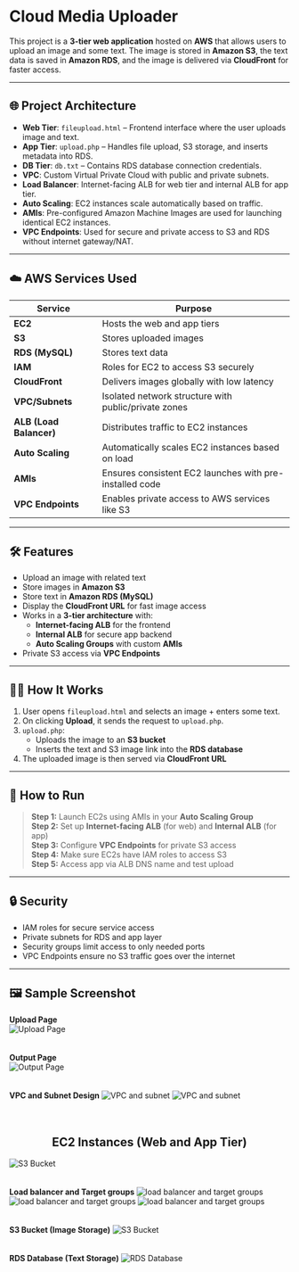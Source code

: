 # Cloud Media Uploader

This project is a **3-tier web application** hosted on **AWS** that allows users to upload an image and some text. The image is stored in **Amazon S3**, the text data is saved in **Amazon RDS**, and the image is delivered via **CloudFront** for faster access.

---

## 🌐 Project Architecture

- **Web Tier**: `fileupload.html` – Frontend interface where the user uploads image and text.
- **App Tier**: `upload.php` – Handles file upload, S3 storage, and inserts metadata into RDS.
- **DB Tier**: `db.txt` – Contains RDS database connection credentials.
- **VPC**: Custom Virtual Private Cloud with public and private subnets.
- **Load Balancer**: Internet-facing ALB for web tier and internal ALB for app tier.
- **Auto Scaling**: EC2 instances scale automatically based on traffic.
- **AMIs**: Pre-configured Amazon Machine Images are used for launching identical EC2 instances.
- **VPC Endpoints**: Used for secure and private access to S3 and RDS without internet gateway/NAT.

---
## ☁️ AWS Services Used

| Service        | Purpose                                               |
|----------------|-------------------------------------------------------|
| **EC2**         | Hosts the web and app tiers                          |
| **S3**          | Stores uploaded images                               |
| **RDS (MySQL)** | Stores text data                                     |
| **IAM**         | Roles for EC2 to access S3 securely                  |
| **CloudFront**  | Delivers images globally with low latency            |
| **VPC/Subnets** | Isolated network structure with public/private zones |
| **ALB (Load Balancer)** | Distributes traffic to EC2 instances           |
| **Auto Scaling**| Automatically scales EC2 instances based on load     |
| **AMIs**        | Ensures consistent EC2 launches with pre-installed code |
| **VPC Endpoints** | Enables private access to AWS services like S3     |

---

## 🛠️ Features

- Upload an image with related text
- Store images in **Amazon S3**
- Store text in **Amazon RDS (MySQL)**
- Display the **CloudFront URL** for fast image access
- Works in a **3-tier architecture** with:
  - **Internet-facing ALB** for the frontend
  - **Internal ALB** for secure app backend
  - **Auto Scaling Groups** with custom **AMIs**
- Private S3 access via **VPC Endpoints**

---

## 🧑‍💻 How It Works

1. User opens `fileupload.html` and selects an image + enters some text.
2. On clicking **Upload**, it sends the request to `upload.php`.
3. `upload.php`:
   - Uploads the image to an **S3 bucket**
   - Inserts the text and S3 image link into the **RDS database**
4. The uploaded image is then served via **CloudFront URL**

---

## 🚀 How to Run

> **Step 1:** Launch EC2s using AMIs in your **Auto Scaling Group**  
> **Step 2:** Set up **Internet-facing ALB** (for web) and **Internal ALB** (for app)  
> **Step 3:** Configure **VPC Endpoints** for private S3 access  
> **Step 4:** Make sure EC2s have IAM roles to access S3  
> **Step 5:** Access app via ALB DNS name and test upload

---

## 🔒 Security

- IAM roles for secure service access
- Private subnets for RDS and app layer
- Security groups limit access to only needed ports
- VPC Endpoints ensure no S3 traffic goes over the internet

---

## 🖼️ Sample Screenshot

**Upload Page**  
![Upload Page](Images/Screenshot_183.png)
<br><br><br>
**Output Page**  
![Output Page](Images/Screenshot_184.png)
<br><br><br>
**VPC and Subnet Design**
![VPC and subnet](Images/Screenshot_173.png)
![VPC and subnet](Images/Screenshot_174.png)
<br><br><br>
**<h2 align="center">EC2 Instances (Web and App Tier)</h2>**
![S3 Bucket](Images/Screenshot_175.png)
<br><br><br>
**Load balancer and Target groups**
![load balancer and target groups](Images/Screenshot_177.png)
![load balancer and target groups](Images/Screenshot_178.png)
![load balancer and target groups](Images/Screenshot_179.png)
<br><br><br>
**S3 Bucket (Image Storage)**
![S3 Bucket](Images/Screenshot_185.png)
<br><br><br>
**RDS Database (Text Storage)**
![RDS Database](Images/Screenshot_187.png)
